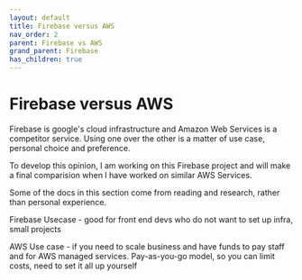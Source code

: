 ```yaml
---
layout: default
title: Firebase versus AWS
nav_order: 2
parent: Firebase vs AWS
grand_parent: Firebase
has_children: true
---
```


# Firebase versus AWS 

Firebase is google's cloud infrastructure and Amazon Web Services is a competitor service. Using one over the other is a matter of use case, personal choice and preference.

To develop this opinion, I am working on this Firebase project and will make a final comparision when I have worked on similar AWS Services.

Some of the docs in this section come from reading and research, rather than personal experience.

Firebase Usecase - good for front end devs who do not want to set up infra, small projects

AWS Use case - if you need to scale business and have funds to pay staff and for AWS managed services. Pay-as-you-go model, so you can limit costs, need to set it all up yourself
